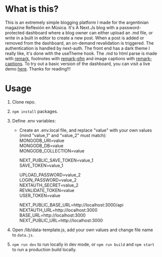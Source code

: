 # What is this?

This is an extremely simple blogging platform I made for the argentinian magazine Reflexión en Música.
It's A Next.Js blog with a password-protected dashboard where a blog owner can either upload an .md file, or write in a built in editor to create a new post. When a post is added or removed from the dashboard, an on-demand revalidation is triggered. The authentication is handled by next-auth. The front end has a dark theme I really like, it's done with the useTheme hook.
The .md to html parse is made with [remark](https://github.com/remarkjs/remark), footnotes with [remark-gfm](https://github.com/remarkjs/remark-gfm) and image captions with [remark-captions](https://github.com/zestedesavoir/zmarkdown/tree/master/packages/remark-captions).
To try out a basic version of the dashboard, you can visit a live demo [here](https://blog-gmzi.vercel.app).
Thanks for reading!!!

# Usage

1. Clone repo.
2. `npm install` packages.
3. Define .env variables:

   - Create an .env.local file, and replace "value" with your own values (mind "value_1" and "value_2" must match):  
      MONGODB_URI=value  
      MONGODB_DB=value  
      MONGODB_COLLECTION=value

     NEXT_PUBLIC_SAVE_TOKEN=value_1  
      SAVE_TOKEN=value_1

     UPLOAD_PASSWORD=value_2  
      LOGIN_PASSWORD=value_2  
      NEXTAUTH_SECRET=value_2  
      REVALIDATE_TOKEN=value  
      USER_TOKEN=value

     NEXT_PUBLIC_BASE_URL=http://localhost:3000/api  
      NEXTAUTH_URL=http://localhost:3000  
      BASE_URL=http://localhost:3000  
      NEXT_PUBLIC_URL=http://localhost:3000

4. Open /lib/data-template.js, add your own values and change file name to `data.js`.
5. `npm run dev` to run locally in dev mode, or `npm run build` and `npm start` to run a production build locally.
